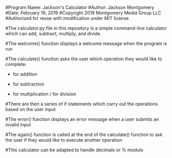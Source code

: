 #Program Name: Jackson's Calculator
#Author: Jackson Montgomery
#Date: February 19, 2019
#Copyright 2019 Montgomery Media Group LLC
#Authorized for reuse with modification under MIT license

#The calculator.py file in this repository is a simple command-line calculator which can add, subtract, multiply, and divide.

#The welcome() function displays a welcome message when the program is run

#The calculate() function asks the user which operation they would like to complete:

+ for addition
- for subtraction
* for multiplication
/ for division

#There are then a series of if statements which carry out the operations based on the user input

#The error() function displays an error message when a user submits an invalid input

#The again() function is called at the end of the calculate() function to ask the user if they would like to execute another
operation

#This calculator can be adapted to handle decimals or % modulo
